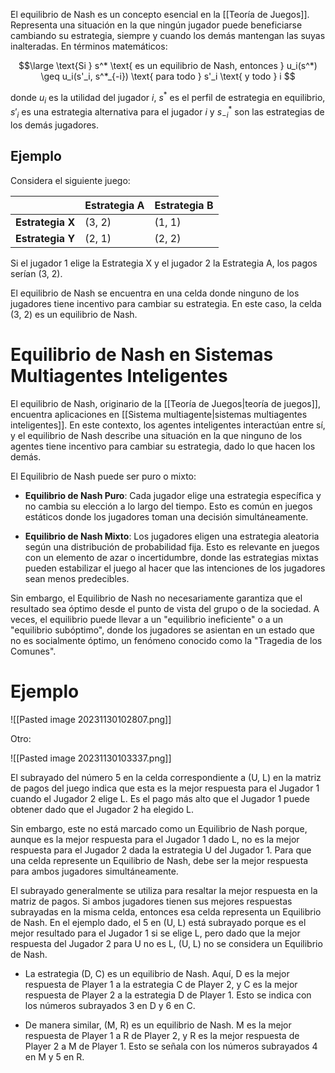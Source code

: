 El equilibrio de Nash es un concepto esencial en la [[Teoría de Juegos]]. Representa una situación en la que ningún jugador puede beneficiarse cambiando su estrategia, siempre y cuando los demás mantengan las suyas inalteradas. En términos matemáticos:

$$\large
\text{Si } s^* \text{ es un equilibrio de Nash, entonces } u_i(s^*) \geq u_i(s'_i, s^*_{-i}) \text{ para todo } s'_i \text{ y todo } i
$$

donde $u_i$ es la utilidad del jugador $i$, $s^*$ es el perfil de estrategia en equilibrio, $s'_i$ es una estrategia alternativa para el jugador $i$ y $s^*_{-i}$ son las estrategias de los demás jugadores.

## Ejemplo

Considera el siguiente juego:

|        | Estrategia A | Estrategia B |
|--------|--------------|--------------|
| **Estrategia X** | (3, 2)       | (1, 1)       |
| **Estrategia Y** | (2, 1)       | (2, 2)       |

Si el jugador 1 elige la Estrategia X y el jugador 2 la Estrategia A, los pagos serían (3, 2).

El equilibrio de Nash se encuentra en una celda donde ninguno de los jugadores tiene incentivo para cambiar su estrategia. En este caso, la celda (3, 2) es un equilibrio de Nash.

# Equilibrio de Nash en Sistemas Multiagentes Inteligentes

El equilibrio de Nash, originario de la [[Teoría de Juegos|teoría de juegos]], encuentra aplicaciones en [[Sistema multiagente|sistemas multiagentes inteligentes]]. En este contexto, los agentes inteligentes interactúan entre sí, y el equilibrio de Nash describe una situación en la que ninguno de los agentes tiene incentivo para cambiar su estrategia, dado lo que hacen los demás.

El Equilibrio de Nash puede ser puro o mixto:

- **Equilibrio de Nash Puro**: Cada jugador elige una estrategia específica y no cambia su elección a lo largo del tiempo. Esto es común en juegos estáticos donde los jugadores toman una decisión simultáneamente.
    
- **Equilibrio de Nash Mixto**: Los jugadores eligen una estrategia aleatoria según una distribución de probabilidad fija. Esto es relevante en juegos con un elemento de azar o incertidumbre, donde las estrategias mixtas pueden estabilizar el juego al hacer que las intenciones de los jugadores sean menos predecibles.


Sin embargo, el Equilibrio de Nash no necesariamente garantiza que el resultado sea óptimo desde el punto de vista del grupo o de la sociedad. A veces, el equilibrio puede llevar a un "equilibrio ineficiente" o a un "equilibrio subóptimo", donde los jugadores se asientan en un estado que no es socialmente óptimo, un fenómeno conocido como la "Tragedia de los Comunes".

# Ejemplo

![[Pasted image 20231130102807.png]]

Otro:

![[Pasted image 20231130103337.png]]

El subrayado del número 5 en la celda correspondiente a (U, L) en la matriz de pagos del juego indica que esta es la mejor respuesta para el Jugador 1 cuando el Jugador 2 elige L. Es el pago más alto que el Jugador 1 puede obtener dado que el Jugador 2 ha elegido L.

Sin embargo, este no está marcado como un Equilibrio de Nash porque, aunque es la mejor respuesta para el Jugador 1 dado L, no es la mejor respuesta para el Jugador 2 dada la estrategia U del Jugador 1. Para que una celda represente un Equilibrio de Nash, debe ser la mejor respuesta para ambos jugadores simultáneamente.

El subrayado generalmente se utiliza para resaltar la mejor respuesta en la matriz de pagos. Si ambos jugadores tienen sus mejores respuestas subrayadas en la misma celda, entonces esa celda representa un Equilibrio de Nash. En el ejemplo dado, el 5 en (U, L) está subrayado porque es el mejor resultado para el Jugador 1 si se elige L, pero dado que la mejor respuesta del Jugador 2 para U no es L, (U, L) no se considera un Equilibrio de Nash.

- La estrategia (D, C) es un equilibrio de Nash. Aquí, D es la mejor respuesta de Player 1 a la estrategia C de Player 2, y C es la mejor respuesta de Player 2 a la estrategia D de Player 1. Esto se indica con los números subrayados 3 en D y 6 en C.
    
- De manera similar, (M, R) es un equilibrio de Nash. M es la mejor respuesta de Player 1 a R de Player 2, y R es la mejor respuesta de Player 2 a M de Player 1. Esto se señala con los números subrayados 4 en M y 5 en R.

